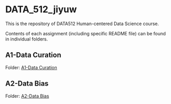 # DATA_512_jiyuw
This is the repository of DATA512 Human-centered Data Science course.

Contents of each assignment (including specific README file) can be found in individual folders.

## A1-Data Curation
Folder: [A1-Data Curation](Data-512-A1/)

## A2-Data Bias
Folder: [A2-Data Bias](Data-512-A2/)
